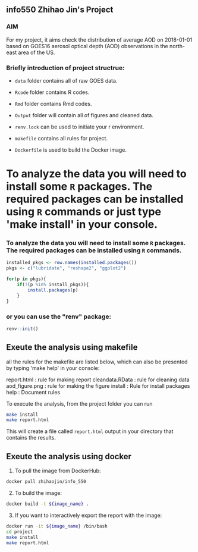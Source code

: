 ## info550 Zhihao Jin's Project
### AIM
For my project, it aims check the distribution of average AOD on 2018-01-01 based on GOES16 aerosol optical depth (AOD) observations in the north-east area of the US.

### Briefly introduction of project structrue: 
  * `data` folder contains all of raw GOES data.
  * `Rcode` folder contains R codes.
  * `Rmd` folder contains Rmd codes.
  * `Output` folder will contain all of figures and cleaned data.

  * `renv.lock` can be used to initiate your r environment.
  * `makefile` contains all rules for project.
  * `Dockerfile` is used to build the Docker image.

To analyze the data you will need to install some `R` packages. The required packages can be installed using `R` commands or just type 'make install' in your console.
=======
### To analyze the data you will need to install some `R` packages. The required packages can be installed using `R` commands.
``` r
installed_pkgs <- row.names(installed.packages())
pkgs <- c("lubridate", "reshape2", "ggplot2")

for(p in pkgs){
	if(!(p %in% install_pkgs)){
		install.packages(p)
	}
}
```
### or you can use the "renv" package:

``` r
renv::init()
```

## Exeute the analysis using makefile

all the rules for the makefile are listed below, which can also be presented by typing 'make help' in your console:

 report.html : rule for making report
 cleandata.RData : rule for cleaning data
 aod_figure.png : rule for making the figure
 install : Rule for install packages
 help : Document rules

To execute the analysis, from the project folder you can run 

``` bash
make install
make report.html
```

This will create a file called `report.html` output in your directory that contains the results.

## Exeute the analysis using docker

1. To pull the image from DockerHub:
```bash
docker pull zhihaojin/info_550
```
2. To build the image:
```bash
docker build -t ${image_name} .
```
3. If you want to interactively export the report with the image:
```bash
docker run -it ${image_name} /bin/bash
cd project
make install
make report.html
```

